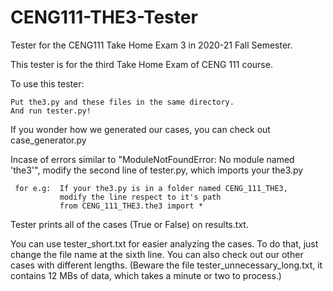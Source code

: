 # CENG111-THE3-Tester
Tester for the CENG111 Take Home Exam 3 in 2020-21 Fall Semester.

This tester is for the third Take Home Exam of CENG 111 course.

To use this tester:

    Put the3.py and these files in the same directory.
    And run tester.py!
    
If you wonder how we generated our cases, you can check out case_generator.py

Incase of errors similar to "ModuleNotFoundError: No module named 'the3'", modify the second line of tester.py, which imports your the3.py
    
     for e.g:  If your the3.py is in a folder named CENG_111_THE3, 
               modify the line respect to it's path 
               from CENG_111_THE3.the3 import *


Tester prints all of the cases (True or False) on results.txt.

You can use tester_short.txt for easier analyzing the cases.
To do that, just change the file name at the sixth line.
You can also check out our other cases with different lengths.
(Beware the file tester_unnecessary_long.txt, it contains 12 MBs of data, which takes a minute or two to process.)
